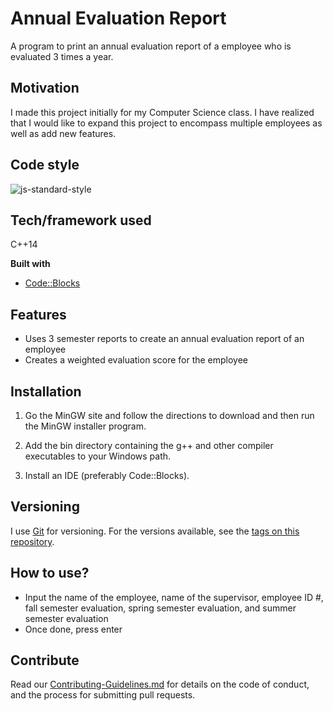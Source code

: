 # Annual Evaluation Report
A program to print an annual evaluation report of a employee who is evaluated 3 times a year.

## Motivation
I made this project initially for my Computer Science class. I have realized that I would like to expand this project to encompass multiple employees as well as add new features.


## Code style

![js-standard-style](https://img.shields.io/badge/C%2B%2B14-Standard-green.svg)


## Tech/framework used
C++14

<b>Built with</b>
- [Code::Blocks](http://www.codeblocks.org)

## Features
- Uses 3 semester reports to create an annual evaluation report of an employee
- Creates a weighted evaluation score for the employee

## Installation
1. Go the MinGW site and follow the directions to download and then run the MinGW installer program.

2. Add the bin directory containing the g++ and other compiler executables to your Windows path.
3. Install an IDE (preferably Code::Blocks).


## Versioning

I use [Git](https://git-scm.com) for versioning. For the versions available, see the [tags on this repository](https://github.com/pas151/Annual-Evaluation-Report/tags).

## How to use?
- Input the name of the employee, name of the supervisor, employee ID #, fall semester evaluation, spring semester evaluation, and summer semester evaluation
- Once done, press enter

## Contribute
 Read our [Contributing-Guidelines.md](https://github.com/pas151/Annual-Evaluation-Report/blob/master/Contributing-Guidelines.md) for details on the code of conduct, and the process for submitting pull requests.
